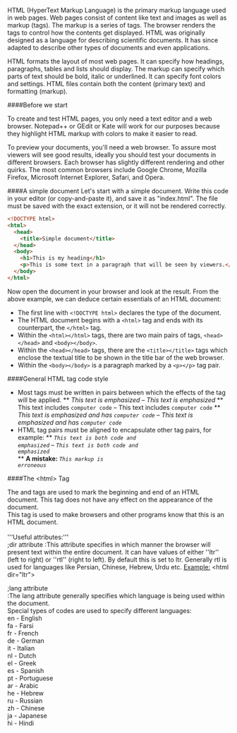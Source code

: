 HTML (HyperText Markup Language) is the primary markup language used in web pages. Web pages consist of content like text and images as well as markup (tags). The markup is a series of tags. The browser renders the tags to control how the contents get displayed.  HTML was originally designed as a language for describing scientific documents. It has since adapted to describe other types of documents and even applications.

HTML formats the layout of most web pages. It can specify how headings, paragraphs, tables and lists should display. The markup can specify which parts of text should be bold, italic or underlined. It can specify font colors and settings.  HTML files contain both the content (primary text) and formatting (markup). 

####Before we start

To create and test HTML pages, you only need a text editor and a web browser. Notepad++ or GEdit or Kate will work for our purposes because they highlight HTML markup with colors to make it easier to read. 

To preview your documents, you'll need a web browser. To assure most viewers will see good results, ideally you should test your documents in different browsers. Each browser has slightly different rendering and other quirks. The most common browsers include Google Chrome, Mozilla Firefox, Microsoft Internet Explorer, Safari, and Opera. 

####A simple document
Let's start with a simple document. Write this code in your editor (or copy-and-paste it), and save it as "index.html".  The file must be saved with the exact extension, or it will not be rendered correctly.

<!--
 Please keep this example to the bare minimum needed to validate as HTML5.
 All element names should be in lowercase and all optional tags should be present.
 No attributes should be used.
 Additional features can be introduced in later sections.
-->
```html
<!DOCTYPE html>
<html>
  <head>
    <title>Simple document</title>
  </head>
  <body>
    <h1>This is my heading</h1>
    <p>This is some text in a paragraph that will be seen by viewers.</p>
  </body>
</html>
```

Now open the document in your browser and look at the result. From the above example, we can deduce certain essentials of an HTML document:
* The first line with <code>&lt;!DOCTYPE html&gt;</code> declares the type of the document.
* The HTML document begins with a <code>&lt;html&gt;</code> tag and ends with its counterpart, the <code>&lt;/html&gt;</code> tag.
* Within the <code>&lt;html&gt;&lt;/html&gt;</code> tags, there are two main pairs of tags, <code>&lt;head&gt;&lt;/head&gt;</code> and <code>&lt;body&gt;&lt;/body&gt;</code>.
* Within the <code>&lt;head&gt;&lt;/head&gt;</code> tags, there are the <code>&lt;title&gt;&lt;/title&gt;</code> tags which enclose the textual title to be shown in the title bar of the web browser.
* Within the <code>&lt;body&gt;&lt;/body&gt;</code> is a paragraph marked by a <code>&lt;p&gt;&lt;/p&gt;</code> tag pair.

####General HTML tag code style
* Most tags must be written in pairs between which the effects of the tag will be applied.
** <nowiki><em>This text is emphasized</em></nowiki> &#8211; <em>This text is emphasized</em>
** <nowiki>This text includes <code>computer code</code></nowiki> &#8211; This text includes <code>computer code</code>
** <nowiki><em>This text is emphasized and has <code>computer code</code></em></nowiki> &#8211; <em>This text is emphasized and has <code>computer code</code></em><br>
* HTML tag pairs must be aligned to encapsulate other tag pairs, for example:
** <nowiki><code><em>This text is both code and emphasized</em></code></nowiki> &#8211; <code><em>This text is both code and emphasized</em></code><br>
** <strong>A mistake: </strong><nowiki><em><code>This markup is erroneous</em></code></nowiki>

####The &lt;html&gt; Tag

The <html> and </html> tags are used to mark the beginning and end of an HTML document. This tag does not have any effect on the appearance of the document.<br>
This tag is used to make browsers and other programs know that this is an HTML document.<br><br>
'''Useful attributes:'''<br>
;dir attribute
:This attribute specifies in which manner the browser will present text within the entire document. It can have values of either ''ltr'' (left to right) or ''rtl'' (right to left). By default this is set to ltr. Generally rtl is used for languages like Persian, Chinese, Hebrew, Urdu etc.
<u>Example:</u> &lt;html dir="ltr"&gt;

;lang attribute<br>
:The lang attribute generally specifies which language is being used within the document.<br>
Special types of codes are used to specify different languages:<br>
en - English<br>
fa - Farsi<br>
fr - French<br>
de - German<br>
it - Italian<br>
nl - Dutch<br>
el - Greek<br>
es - Spanish<br>
pt - Portuguese<br>
ar - Arabic<br>
he - Hebrew<br>
ru - Russian<br>
zh - Chinese<br>
ja - Japanese<br>
hi - Hindi<br>

